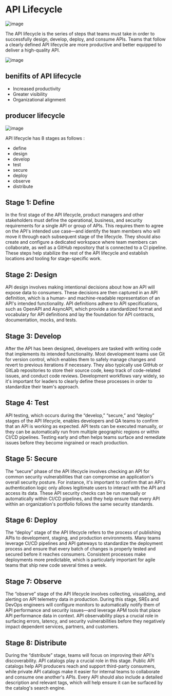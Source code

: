 # API Lifecycle

![image](https://github.com/user-attachments/assets/38c8b657-b435-4b9f-9ec9-6cc945dcfdf1)

The API lifecycle is the series of steps that teams must take in order to successfully design, develop, deploy, and consume APIs. Teams that follow a clearly defined API lifecycle are more productive and better equipped to deliver a high-quality API.

![image](https://github.com/user-attachments/assets/57133c59-b97c-4592-ac8a-a51652f78fbe)


## benifits of API lifecycle

   - Increased productivity
   - Greater visibility
   - Organizational alignment

## producer lifecycle

![image](https://github.com/user-attachments/assets/8c12e3cb-d636-4e3b-aa8e-8c71ac0dfa9f)

API lifecycle has 8 stages as follows :

   - define
   - design
   - develop
   - test
   - secure
   - deploy
   - observe
   - distribute

## Stage 1: Define

In the first stage of the API lifecycle, product managers and other stakeholders must define the operational, business, and security requirements for a single API or group of APIs. This requires them to agree on the API's intended use case—and identify the team members who will move it through each subsequent stage of the lifecycle. They should also create and configure a dedicated workspace where team members can collaborate, as well as a GitHub repository that is connected to a CI pipeline. These steps help stabilize the rest of the API lifecycle and establish locations and tooling for stage-specific work.


## Stage 2: Design

API design involves making intentional decisions about how an API will expose data to consumers. These decisions are then captured in an API definition, which is a human- and machine-readable representation of an API's intended functionality. API definitions adhere to API specifications, such as OpenAPI and AsyncAPI, which provide a standardized format and vocabulary for API definitions and lay the foundation for API contracts, documentation, mocks, and tests.


## Stage 3: Develop
After the API has been designed, developers are tasked with writing code that implements its intended functionality. Most development teams use Git for version control, which enables them to safely manage changes and revert to previous iterations if necessary. They also typically use GitHub or GitLab repositories to store their source code, keep track of code-related issues, and conduct code reviews. Development workflows vary widely, so it's important for leaders to clearly define these processes in order to standardize their team's approach.



## Stage 4: Test
API testing, which occurs during the “develop,” “secure,” and “deploy” stages of the API lifecycle, enables developers and QA teams to confirm that an API is working as expected. API tests can be executed manually, or they can be automatically run from multiple geographic regions or within CI/CD pipelines. Testing early and often helps teams surface and remediate issues before they become ingrained or reach production.


## Stage 5: Secure
The “secure” phase of the API lifecycle involves checking an API for common security vulnerabilities that can compromise an application's overall security posture. For instance, it's important to confirm that an API's authentication logic only allows legitimate users to interact with the API and access its data. These API security checks can be run manually or automatically within CI/CD pipelines, and they help ensure that every API within an organization's portfolio follows the same security standards.

## Stage 6: Deploy
The “deploy” stage of the API lifecycle refers to the process of publishing APIs to development, staging, and production environments. Many teams leverage CI/CD pipelines and API gateways to standardize the deployment process and ensure that every batch of changes is properly tested and secured before it reaches consumers. Consistent processes make deployments more predictable, which is particularly important for agile teams that ship new code several times a week.


## Stage 7: Observe
The “observe” stage of the API lifecycle involves collecting, visualizing, and alerting on API telemetry data in production. During this stage, SREs and DevOps engineers will configure monitors to automatically notify them of API performance and security issues—and leverage APM tools that place API performance data in context. API observability plays a crucial role in surfacing errors, latency, and security vulnerabilities before they negatively impact dependent services, partners, and customers.

## Stage 8: Distribute
During the “distribute” stage, teams will focus on improving their API's discoverability. API catalogs play a crucial role in this stage. Public API catalogs help API producers reach and support third-party consumers, while private API catalogs make it easier for internal teams to collaborate and consume one another's APIs. Every API should also include a detailed description and relevant tags, which will help ensure it can be surfaced by the catalog's search engine.



